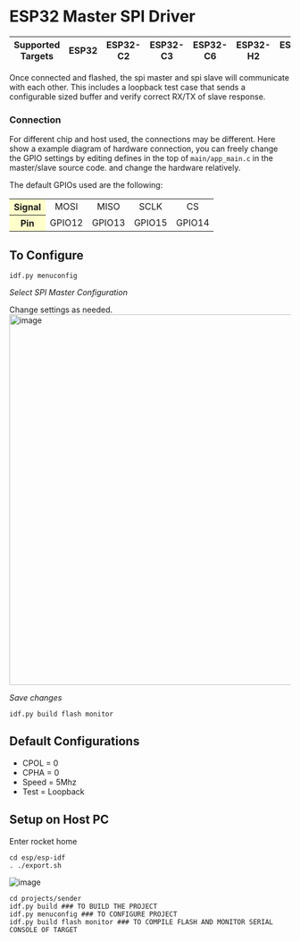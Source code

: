 # ESP32 Master SPI Driver
| Supported Targets | ESP32 | ESP32-C2 | ESP32-C3 | ESP32-C6 | ESP32-H2 | ESP32-P4 | ESP32-S2 | ESP32-S3 |
| ----------------- | ----- | -------- | -------- | -------- | -------- | -------- | -------- | -------- |

Once connected and flashed, the spi master and spi slave will communicate with each other. This includes a loopback test case that sends a configurable sized buffer and verify correct RX/TX of slave response.




### Connection
For different chip and host used, the connections may be different. Here show a example diagram of hardware connection, you can freely change the GPIO settings by editing defines in the top of `main/app_main.c` in the master/slave source code. and change the hardware relatively.

The default GPIOs used are the following:

<table>
<tr align="middle">
<th bgcolor=#ffffcc>Signal</th>  <td>MOSI</td> <td>MISO</td> <td>SCLK</td> <td>CS</td>
</tr>
<tr align="middle">
<th bgcolor=#ffffcc>Pin</th> <td>GPIO12</td> <td>GPIO13</td> <td>GPIO15</td> <td>GPIO14</td>
</tr>
</table>

## To Configure

```idf.py menuconfig```

*Select SPI Master Configuration*

Change settings as needed. 
<img width="663" alt="image" src="https://github.com/riverdale-soc/sender/assets/68623356/29cced12-5cbb-4ab5-ac8e-845c4469486a">

*Save changes*

```idf.py build flash monitor```

## Default Configurations
* CPOL = 0
* CPHA = 0
* Speed = 5Mhz
* Test = Loopback


## Setup on Host PC
Enter rocket home
```
cd esp/esp-idf
. ./export.sh
```
![image](https://github.com/riverdale-soc/sender/assets/68623356/abcd5f1d-62a4-45fc-888b-ffed544a2bd6)


```
cd projects/sender
idf.py build ### TO BUILD THE PROJECT
idf.py menuconfig ### TO CONFIGURE PROJECT
idf.py build flash monitor ### TO COMPILE FLASH AND MONITOR SERIAL CONSOLE OF TARGET
```



